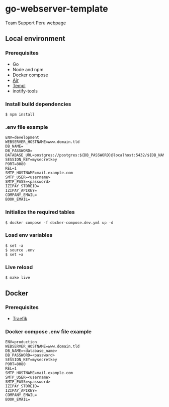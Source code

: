 # go-webserver-template
Team Support Peru webpage

## Local environment

### Prerequisites
* Go
* Node and npm
* Docker compose
* [Air](https://github.com/cosmtrek/air#installation)
* [Templ](https://templ.guide/quick-start/installation)
* inotify-tools

### Install build dependencies
```shell
$ npm install
```

### .env file example
```
ENV=development
WEBSERVER_HOSTNAME=www.domain.tld
DB_NAME=
DB_PASSWORD=
DATABASE_URL=postgres://postgres:${DB_PASSWORD}@localhost:5432/${DB_NAME}
SESSION_KEY=mysecretkey
PORT=8080
REL=1
SMTP_HOSTNAME=mail.example.com
SMTP_USER=<username>
SMTP_PASS=<password>
IZIPAY_STOREID=
IZIPAY_APIKEY=
COMPANY_EMAIL=
BOOK_EMAIL=
```

### Initialize the required tables
```shell
$ docker compose -f docker-compose.dev.yml up -d
```

### Load env variables
```shell
$ set -a
$ source .env
$ set +a
```

### Live reload
```shell
$ make live
```

## Docker

### Prerequisites
* [Traefik](https://doc.traefik.io/traefik/getting-started/quick-start/)

### Docker compose .env file example
```
ENV=production
WEBSERVER_HOSTNAME=www.domain.tld
DB_NAME=<database_name>
DB_PASSWORD=<password>
SESSION_KEY=mysecretkey
PORT=8080
REL=1
SMTP_HOSTNAME=mail.example.com
SMTP_USER=<username>
SMTP_PASS=<password>
IZIPAY_STOREID=
IZIPAY_APIKEY=
COMPANY_EMAIL=
BOOK_EMAIL=
```
